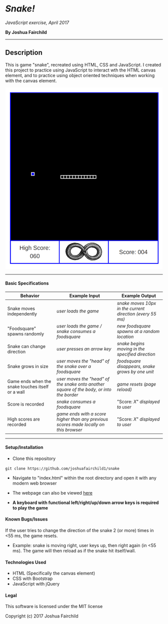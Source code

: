 # ***Snake!***

*JavaScript exercise, April 2017*

**By Joshua Fairchild**

---

## Description
This is game "snake", recreated using HTML, CSS and JavaScript. I created this project to practice using JavaScript to interact wth the HTML canvas element, and to practice using object oriented techniques when working with the canvas element.

![Browser-based "snake" game](./img/screencap.png)

---

#### Basic Specifications
| Behavior | Example Input | Example Output |
|----------|---------------|----------------|
| Snake moves independently | *user loads the game* | *snake moves 10px in the current direction (every 55 ms)* |
| "Foodsquare" spawns randomly | *user loads the game / snake consumes a foodsquare* | *new foodsquare spawns at a random location* |
| Snake can change direction | *user presses an arrow key* | *snake begins moving in the specified direction* |
| Snake grows in size | *user moves the "head" of the snake over a foodsquare* | *foodsquare disappears, snake grows by one unit* |
| Game ends when the snake touches itself or a wall | *user moves the "head" of the snake onto another square of the body, or into the border* | *game resets (page reload)* |
| Score is recorded | *snake consumes a foodsquare* | "Score: *X*" *displayed to user*  |
| High scores are recorded | *game ends with a score higher than any previous scores made locally on this browser* | "Score: *X*" *displayed to user* |

----

#### Setup/Installation
* Clone this repository

 `git clone https://github.com/joshuafairchild1/snake`

* Navigate to "index.html" within the root directory and open it with any modern web browser

* The webpage can also be viewed [here](https://joshuafairchild1.github.io/snake/)

* **A keyboard with functional left/right/up/down arrow keys is required to play the game**


#### Known Bugs/Issues
If the user tries to change the direction of the snake 2 (or more) times in <55 ms, the game resets.
* Example: snake is moving right, user keys up, then right again (in <55 ms). The game will then reload as if the snake hit itself/wall.


#### Technologies Used
* HTML (Specifically the canvas element)
* CSS with Bootstrap
* JavaScript with jQuery


#### Legal

This software is licensed under the MIT license

Copyright (c) 2017 Joshua Fairchild

